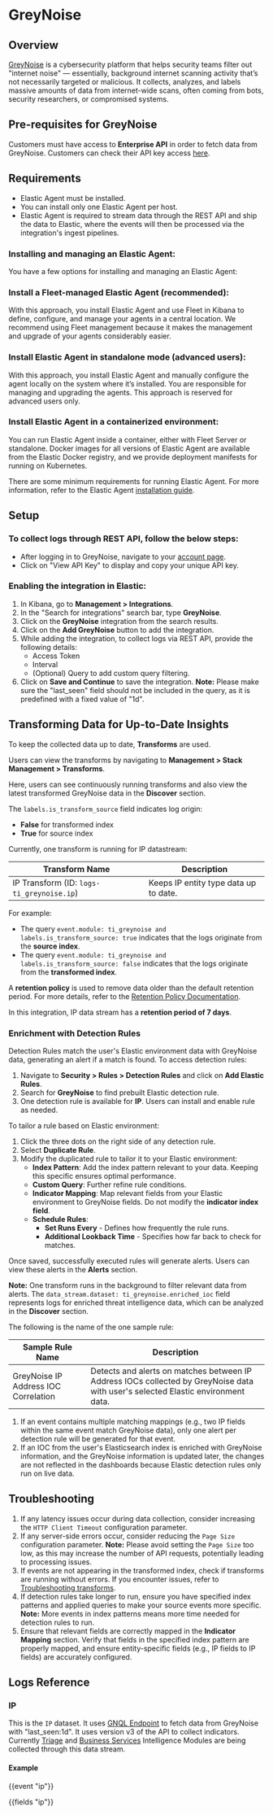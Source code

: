 # GreyNoise

## Overview

[GreyNoise](https://www.greynoise.io/) is a cybersecurity platform that helps security teams filter out "internet noise" — essentially, background internet scanning activity that’s not necessarily targeted or malicious. It collects, analyzes, and labels massive amounts of data from internet-wide scans, often coming from bots, security researchers, or compromised systems.

## Pre-requisites for GreyNoise

Customers must have access to **Enterprise API** in order to fetch data from GreyNoise. Customers can check their API key access [here](https://viz.greynoise.io/account/api-key).

## Requirements

- Elastic Agent must be installed.
- You can install only one Elastic Agent per host.
- Elastic Agent is required to stream data through the REST API and ship the data to Elastic, where the events will then be processed via the integration's ingest pipelines.

### Installing and managing an Elastic Agent:

You have a few options for installing and managing an Elastic Agent:

### Install a Fleet-managed Elastic Agent (recommended):

With this approach, you install Elastic Agent and use Fleet in Kibana to define, configure, and manage your agents in a central location. We recommend using Fleet management because it makes the management and upgrade of your agents considerably easier.

### Install Elastic Agent in standalone mode (advanced users):

With this approach, you install Elastic Agent and manually configure the agent locally on the system where it’s installed. You are responsible for managing and upgrading the agents. This approach is reserved for advanced users only.

### Install Elastic Agent in a containerized environment:

You can run Elastic Agent inside a container, either with Fleet Server or standalone. Docker images for all versions of Elastic Agent are available from the Elastic Docker registry, and we provide deployment manifests for running on Kubernetes.

There are some minimum requirements for running Elastic Agent. For more information, refer to the Elastic Agent [installation guide](https://www.elastic.co/guide/en/fleet/current/elastic-agent-installation.html).

## Setup

### To collect logs through REST API, follow the below steps:

- After logging in to GreyNoise, navigate to your [account page](https://viz.greynoise.io/account/api-key).
- Click on "View API Key" to display and copy your unique API key.

### Enabling the integration in Elastic:

1. In Kibana, go to **Management > Integrations**.
2. In the "Search for integrations" search bar, type **GreyNoise**.
3. Click on the **GreyNoise** integration from the search results.
4. Click on the **Add GreyNoise** button to add the integration.
5. While adding the integration, to collect logs via REST API, provide the following details:
   - Access Token
   - Interval
   - (Optional) Query to add custom query filtering.
6. Click on **Save and Continue** to save the integration.
**Note:** Please make sure the "last_seen" field should not be included in the query, as it is predefined with a fixed value of "1d".

## Transforming Data for Up-to-Date Insights

To keep the collected data up to date, **Transforms** are used.

Users can view the transforms by navigating to **Management > Stack Management > Transforms**.

Here, users can see continuously running transforms and also view the latest transformed GreyNoise data in the **Discover** section.

The `labels.is_transform_source` field indicates log origin:
- **False** for transformed index
- **True** for source index

Currently, one transform is running for IP datastream:

| Transform Name                                                                        | Description                                              |
| ------------------------------------------------------------------------------------- | -------------------------------------------------------- |
| IP Transform (ID: `logs-ti_greynoise.ip`)                        | Keeps IP entity type data up to date.                    |

For example:

- The query `event.module: ti_greynoise and labels.is_transform_source: true` indicates that the logs originate from the **source index**.
- The query `event.module: ti_greynoise and labels.is_transform_source: false` indicates that the logs originate from the **transformed index**.

A **retention policy** is used to remove data older than the default retention period. For more details, refer to the [Retention Policy Documentation](<https://www.elastic.co/guide/en/elasticsearch/reference/current/put-transform.html#:~:text=to%20false.-,retention_policy,-(Optional%2C%20object)%20Defines>).

In this integration, IP data stream has a **retention period of 7 days**.

### Enrichment with Detection Rules

Detection Rules match the user's Elastic environment data with GreyNoise data, generating an alert if a match is found. To access detection rules:

1. Navigate to **Security > Rules > Detection Rules** and click on **Add Elastic Rules**.
2. Search for **GreyNoise** to find prebuilt Elastic detection rule.
3. One detection rule is available for **IP**. Users can install and enable rule as needed.

To tailor a rule based on Elastic environment:

1. Click the three dots on the right side of any detection rule.
2. Select **Duplicate Rule**.
3. Modify the duplicated rule to tailor it to your Elastic environment:
   - **Index Pattern**: Add the index pattern relevant to your data. Keeping this specific ensures optimal performance.
   - **Custom Query**: Further refine rule conditions.
   - **Indicator Mapping**: Map relevant fields from your Elastic environment to GreyNoise fields. Do not modify the **indicator index field**.
   - **Schedule Rules**:
     - **Set Runs Every** - Defines how frequently the rule runs.
     - **Additional Lookback Time** - Specifies how far back to check for matches.

Once saved, successfully executed rules will generate alerts. Users can view these alerts in the **Alerts** section.

**Note:** One transform runs in the background to filter relevant data from alerts. The `data_stream.dataset: ti_greynoise.enriched_ioc` field represents logs for enriched threat intelligence data, which can be analyzed in the **Discover** section.

The following is the name of the one sample rule:

| Sample Rule Name                                             | Description                                                                                                                           |
| ------------------------------------------------------------ | ------------------------------------------------------------------------------------------------------------------------------------- |
| GreyNoise IP Address IOC Correlation        | Detects and alerts on matches between IP Address IOCs collected by GreyNoise data with user's selected Elastic environment data.            |

1. If an event contains multiple matching mappings (e.g., two IP fields within the same event match GreyNoise data), only one alert per detection rule will be generated for that event.
2. If an IOC from the user's Elasticsearch index is enriched with GreyNoise information, and the GreyNoise information is updated later, the changes are not reflected in the dashboards because Elastic detection rules only run on live data.

## Troubleshooting

1. If any latency issues occur during data collection, consider increasing the `HTTP Client Timeout` configuration parameter.
2. If any server-side errors occur, consider reducing the `Page Size` configuration parameter.
   **Note:** Please avoid setting the `Page Size` too low, as this may increase the number of API requests, potentially leading to processing issues.
3. If events are not appearing in the transformed index, check if transforms are running without errors. If you encounter issues, refer to [Troubleshooting transforms](https://www.elastic.co/guide/en/elasticsearch/reference/current/transform-troubleshooting.html).
4. If detection rules take longer to run, ensure you have specified index patterns and applied queries to make your source events more specific.
   **Note:** More events in index patterns means more time needed for detection rules to run.
5. Ensure that relevant fields are correctly mapped in the **Indicator Mapping** section. Verify that fields in the specified index pattern are properly mapped, and ensure entity-specific fields (e.g., IP fields to IP fields) are accurately configured.

## Logs Reference

### IP

This is the `IP` dataset. It uses [GNQL Endpoint](https://docs.greynoise.io/reference/gnqlquery-1) to fetch data from GreyNoise with "last_seen:1d". It uses version v3 of the API to collect indicators. Currently [Triage](https://docs.greynoise.io/docs/intelligence-module-triage) and [Business Services](https://docs.greynoise.io/docs/intelligence-module-business-services) Intelligence Modules are being collected through this data stream.

#### Example

{{event "ip"}}

{{fields "ip"}}
